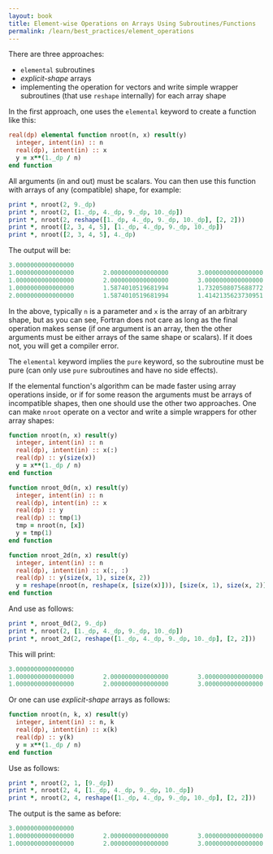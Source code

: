```yaml
---
layout: book
title: Element-wise Operations on Arrays Using Subroutines/Functions
permalink: /learn/best_practices/element_operations
---
```


There are three approaches:

-   `elemental` subroutines
-   *explicit-shape* arrays
-   implementing the operation for vectors and write simple wrapper
    subroutines (that use `reshape` internally) for each array shape

In the first approach, one uses the `elemental` keyword to create a
function like this:

``` fortran
real(dp) elemental function nroot(n, x) result(y)
  integer, intent(in) :: n
  real(dp), intent(in) :: x
  y = x**(1._dp / n)
end function
```

All arguments (in and out) must be scalars. You can then use this
function with arrays of any (compatible) shape, for example:

``` fortran
print *, nroot(2, 9._dp)
print *, nroot(2, [1._dp, 4._dp, 9._dp, 10._dp])
print *, nroot(2, reshape([1._dp, 4._dp, 9._dp, 10._dp], [2, 2]))
print *, nroot([2, 3, 4, 5], [1._dp, 4._dp, 9._dp, 10._dp])
print *, nroot([2, 3, 4, 5], 4._dp)
```

The output will be:

``` fortran
3.0000000000000000
1.0000000000000000        2.0000000000000000        3.0000000000000000        3.1622776601683795
1.0000000000000000        2.0000000000000000        3.0000000000000000        3.1622776601683795
1.0000000000000000        1.5874010519681994        1.7320508075688772        1.5848931924611136
2.0000000000000000        1.5874010519681994        1.4142135623730951        1.3195079107728942
```

In the above, typically `n` is a parameter and `x` is the array of an
arbitrary shape, but as you can see, Fortran does not care as long as
the final operation makes sense (if one argument is an array, then the
other arguments must be either arrays of the same shape or scalars). If
it does not, you will get a compiler error.

The `elemental` keyword implies the `pure` keyword, so the subroutine
must be pure (can only use `pure` subroutines and have no side effects).

If the elemental function's algorithm can be made faster using array
operations inside, or if for some reason the arguments must be arrays of
incompatible shapes, then one should use the other two approaches. One
can make `nroot` operate on a vector and write a simple wrappers for
other array shapes:

``` fortran
function nroot(n, x) result(y)
  integer, intent(in) :: n
  real(dp), intent(in) :: x(:)
  real(dp) :: y(size(x))
  y = x**(1._dp / n)
end function

function nroot_0d(n, x) result(y)
  integer, intent(in) :: n
  real(dp), intent(in) :: x
  real(dp) :: y
  real(dp) :: tmp(1)
  tmp = nroot(n, [x])
  y = tmp(1)
end function

function nroot_2d(n, x) result(y)
  integer, intent(in) :: n
  real(dp), intent(in) :: x(:, :)
  real(dp) :: y(size(x, 1), size(x, 2))
  y = reshape(nroot(n, reshape(x, [size(x)])), [size(x, 1), size(x, 2)])
end function
```

And use as follows:

``` fortran
print *, nroot_0d(2, 9._dp)
print *, nroot(2, [1._dp, 4._dp, 9._dp, 10._dp])
print *, nroot_2d(2, reshape([1._dp, 4._dp, 9._dp, 10._dp], [2, 2]))
```

This will print:

``` fortran
3.0000000000000000
1.0000000000000000        2.0000000000000000        3.0000000000000000        3.1622776601683795
1.0000000000000000        2.0000000000000000        3.0000000000000000        3.1622776601683795
```

Or one can use *explicit-shape* arrays as
follows:

``` fortran
function nroot(n, k, x) result(y)
  integer, intent(in) :: n, k
  real(dp), intent(in) :: x(k)
  real(dp) :: y(k)
  y = x**(1._dp / n)
end function
```

Use as follows:

``` fortran
print *, nroot(2, 1, [9._dp])
print *, nroot(2, 4, [1._dp, 4._dp, 9._dp, 10._dp])
print *, nroot(2, 4, reshape([1._dp, 4._dp, 9._dp, 10._dp], [2, 2]))
```

The output is the same as before:

``` fortran
3.0000000000000000
1.0000000000000000        2.0000000000000000        3.0000000000000000        3.1622776601683795
1.0000000000000000        2.0000000000000000        3.0000000000000000        3.1622776601683795
```

